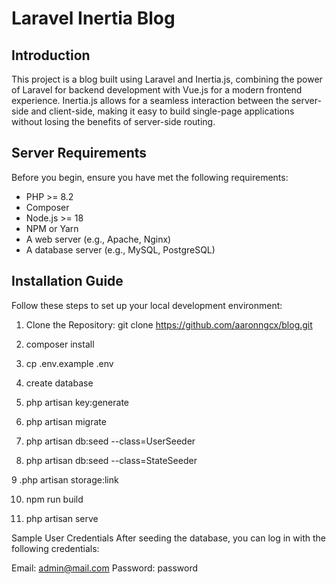 # Laravel Inertia Blog

## Introduction

This project is a blog built using Laravel and Inertia.js, combining the power of Laravel for backend development with Vue.js for a modern frontend experience. Inertia.js allows for a seamless interaction between the server-side and client-side, making it easy to build single-page applications without losing the benefits of server-side routing.

## Server Requirements

Before you begin, ensure you have met the following requirements:

- PHP >= 8.2
- Composer
- Node.js >= 18
- NPM or Yarn
- A web server (e.g., Apache, Nginx)
- A database server (e.g., MySQL, PostgreSQL)

## Installation Guide

Follow these steps to set up your local development environment:

1. Clone the Repository:
   git clone https://github.com/aaronngcx/blog.git

2. composer install

3. cp .env.example .env

4. create database

5. php artisan key:generate

6. php artisan migrate

7. php artisan db:seed --class=UserSeeder

8. php artisan db:seed --class=StateSeeder

9 .php artisan storage:link

10. npm run build

11. php artisan serve

Sample User Credentials
After seeding the database, you can log in with the following credentials:

Email: admin@mail.com
Password: password


